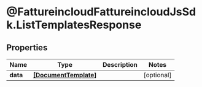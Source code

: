 # @FattureincloudFattureincloudJsSdk.ListTemplatesResponse

## Properties

Name | Type | Description | Notes
------------ | ------------- | ------------- | -------------
**data** | [**[DocumentTemplate]**](DocumentTemplate.md) |  | [optional] 


